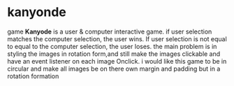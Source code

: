 # kanyonde
game 
**Kanyode** is a user & computer interactive game. if user selection matches the computer selection, the user wins. If user selection is not equal to equal to the computer selection, the user loses. 
the main problem is in styling the images in rotation form,and still make the images clickable and have an event listener on each image Onclick.
i would like this game to be in circular and make all images be on there own margin and padding but in a rotation formation
